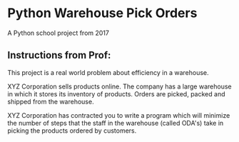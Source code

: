 # Python Warehouse Pick Orders
A Python school project from 2017

## Instructions from Prof:
This project is a real world problem about efficiency in a warehouse.  

XYZ Corporation sells products online.  The company has a large warehouse in which it stores its inventory of products.  Orders are picked, packed and shipped from the warehouse.

XYZ Corporation has contracted you to write a program which will minimize the number of steps that the staff in the warehouse (called ODA's) take in picking the products ordered by customers.
